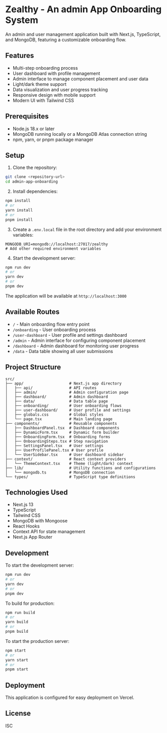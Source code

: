 # Zealthy - An admin App Onboarding System

An admin and user management application built with Next.js, TypeScript, and MongoDB, featuring a customizable onboarding flow.

## Features

- Multi-step onboarding process
- User dashboard with profile management
- Admin interface to manage component placement and user data
- Light/dark theme support
- Data visualization and user progress tracking
- Responsive design with mobile support
- Modern UI with Tailwind CSS

## Prerequisites

- Node.js 18.x or later
- MongoDB running locally or a MongoDB Atlas connection string
- npm, yarn, or pnpm package manager

## Setup

1. Clone the repository:
```bash
git clone <repository-url>
cd admin-app-onboarding
```

2. Install dependencies:
```bash
npm install
# or
yarn install
# or
pnpm install
```

3. Create a `.env.local` file in the root directory and add your environment variables:
```
MONGODB_URI=mongodb://localhost:27017/zealthy
# Add other required environment variables
```

4. Start the development server:
```bash
npm run dev
# or
yarn dev
# or
pnpm dev
```

The application will be available at `http://localhost:3000`

## Available Routes

- `/` - Main onboarding flow entry point
- `/onboarding` - User onboarding process
- `/user-dashboard` - User profile and settings dashboard
- `/admin` - Admin interface for configuring component placement
- `/dashboard` - Admin dashboard for monitoring user progress
- `/data` - Data table showing all user submissions

## Project Structure

```
src/
├── app/                    # Next.js app directory
│   ├── api/                # API routes
│   ├── admin/              # Admin configuration page
│   ├── dashboard/          # Admin dashboard
│   ├── data/               # Data table page
│   ├── onboarding/         # User onboarding flows
│   ├── user-dashboard/     # User profile and settings
│   ├── globals.css         # Global styles
│   └── page.tsx            # Main landing page
├── components/             # Reusable components
│   ├── DashboardPanel.tsx  # Dashboard components
│   ├── DynamicForm.tsx     # Dynamic form builder
│   ├── OnboardingForm.tsx  # Onboarding forms
│   ├── OnboardingSteps.tsx # Step navigation
│   ├── SettingsPanel.tsx   # User settings
│   ├── UserProfilePanel.tsx # User profile
│   └── UserSidebar.tsx     # User dashboard sidebar
├── context/                # React context providers
│   └── ThemeContext.tsx    # Theme (light/dark) context
├── lib/                    # Utility functions and configurations
│   └── mongodb.ts          # MongoDB connection
└── types/                  # TypeScript type definitions
```

## Technologies Used

- Next.js 13
- TypeScript
- Tailwind CSS
- MongoDB with Mongoose
- React Hooks
- Context API for state management
- Next.js App Router

## Development

To start the development server:
```bash
npm run dev
# or
yarn dev
# or
pnpm dev
```

To build for production:
```bash
npm run build
# or
yarn build
# or
pnpm build
```

To start the production server:
```bash
npm start
# or
yarn start
# or
pnpm start
```

## Deployment

This application is configured for easy deployment on Vercel.

## License

ISC 